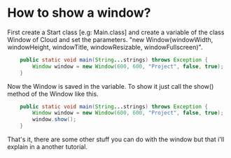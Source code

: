 # How to show a window?
First create a Start class [e.g: Main.class] and create a variable of the class Window of Cloud and set the parameters.
"new Window(windowWidth, windowHeight, windowTitle, windowResizable, windowFullscreen)".

```java
	public static void main(String...strings) throws Exception {
		Window window = new Window(600, 600, "Project", false, true);
	}

```

Now the Window is saved in the variable.
To show it just call the show() method of the Window like this.

```java
	public static void main(String...strings) throws Exception {
		Window window = new Window(600, 600, "Project", false, true);
		window.show();
	}

```

That's it, there are some other stuff you can do with the window but that i'll explain in a another tutorial.
